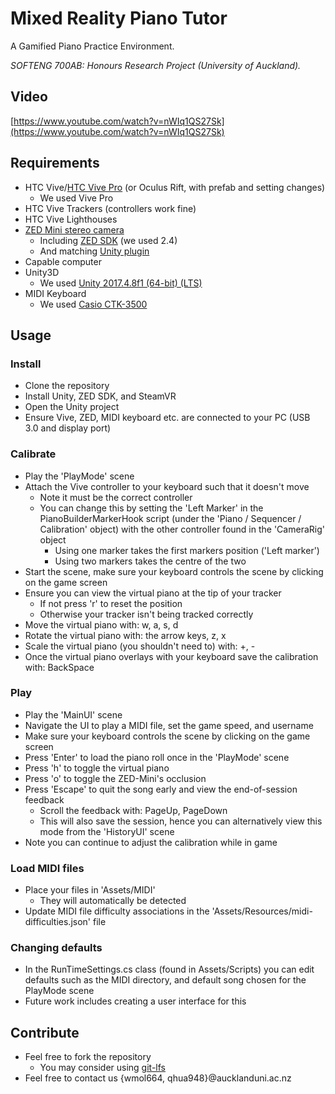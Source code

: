 # Mixed Reality Piano Tutor
A Gamified Piano Practice Environment.

*SOFTENG 700AB: Honours Research Project (University of Auckland).*

## Video

[https://www.youtube.com/watch?v=nWIq1QS27Sk](https://www.youtube.com/watch?v=nWIq1QS27Sk)

## Requirements
- HTC Vive/[HTC Vive Pro](https://www.vive.com/nz/product/vive-pro/) (or Oculus Rift, with prefab and setting changes)
  - We used Vive Pro  
- HTC Vive Trackers (controllers work fine)
- HTC Vive Lighthouses
- [ZED Mini stereo camera](https://www.stereolabs.com/zed-mini/)
  - Including [ZED SDK](https://www.stereolabs.com/developers/) (we used 2.4)
  - And matching [Unity plugin](https://github.com/stereolabs/zed-unity/releases)
- Capable computer
- Unity3D
  - We used [Unity 2017.4.8f1 (64-bit) (LTS)](https://unity3d.com/unity/qa/lts-releases)
- MIDI Keyboard
    - We used [Casio CTK-3500](https://www.rockshop.co.nz/gear/Casio-Ctk--3500)

## Usage

### Install
- Clone the repository
- Install Unity, ZED SDK, and SteamVR
- Open the Unity project
- Ensure Vive, ZED, MIDI keyboard etc. are connected to your PC (USB 3.0 and display port)

### Calibrate
- Play the 'PlayMode' scene
- Attach the Vive controller to your keyboard such that it doesn't move
    - Note it must be the correct controller
    - You can change this by setting the 'Left Marker' in the PianoBuilderMarkerHook script (under the 'Piano / Sequencer / Calibration' object) with the other controller found in the 'CameraRig' object
      - Using one marker takes the first markers position ('Left marker')
      - Using two markers takes the centre of the two
- Start the scene, make sure your keyboard controls the scene by clicking on the game screen
- Ensure you can view the virtual piano at the tip of your tracker
    -   If not press 'r' to reset the position
    -   Otherwise your tracker isn't being tracked correctly
- Move the virtual piano with: w, a, s, d
- Rotate the virtual piano with: the arrow keys, z, x
- Scale the virtual piano (you shouldn't need to) with: +, -
- Once the virtual piano overlays with your keyboard save the calibration with: BackSpace

### Play
- Play the 'MainUI' scene
- Navigate the UI to play a MIDI file, set the game speed, and username
- Make sure your keyboard controls the scene by clicking on the game screen
- Press 'Enter' to load the piano roll once in the 'PlayMode' scene
- Press 'h' to toggle the virtual piano
- Press 'o' to toggle the ZED-Mini's occlusion
- Press 'Escape' to quit the song early and view the end-of-session feedback
    - Scroll the feedback with: PageUp, PageDown
    - This will also save the session, hence you can alternatively view this mode from the 'HistoryUI' scene
-  Note you can continue to adjust the calibration while in game
  

### Load MIDI files
- Place your files in 'Assets/MIDI'
    -  They will automatically be detected
- Update MIDI file difficulty associations in the 'Assets/Resources/midi-difficulties.json' file

### Changing defaults
- In the RunTimeSettings.cs class (found in Assets/Scripts) you can edit defaults such as the MIDI directory, and default song chosen for the PlayMode scene
- Future work includes creating a user interface for this

## Contribute
- Feel free to fork the repository
  - You may consider using [git-lfs](https://git-lfs.github.com/)
- Feel free to contact us {wmol664, qhua948}@aucklanduni.ac.nz


